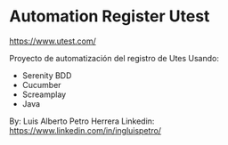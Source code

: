 # Automation Register Utest
https://www.utest.com/

Proyecto de automatización del registro de Utes
Usando:
- Serenity BDD
- Cucumber
- Screamplay
- Java

By: Luis Alberto Petro Herrera
Linkedin: https://www.linkedin.com/in/ingluispetro/
